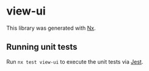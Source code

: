 # view-ui

This library was generated with [Nx](https://nx.dev).

## Running unit tests

Run `nx test view-ui` to execute the unit tests via [Jest](https://jestjs.io).
